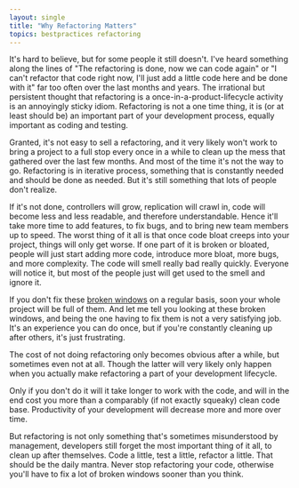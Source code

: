 ```yaml
---
layout: single
title: "Why Refactoring Matters"
topics: bestpractices refactoring
---
```

It's hard to believe, but for some people it still doesn't. I've heard something along the lines of "The refactoring is done, now we can code again" or "I can't refactor that code right now, I'll just add a little code here and be done with it" far too often over the last months and years. The irrational but persistent thought that refactoring is a once-in-a-product-lifecycle activity is an annoyingly sticky idiom. Refactoring is not a one time thing, it is (or at least should be) an important part of your development process, equally important as coding and testing.

Granted, it's not easy to sell a refactoring, and it very likely won't work to bring a project to a full stop every once in a while to clean up the mess that gathered over the last few months. And most of the time it's not the way to go. Refactoring is in iterative process, something that is constantly needed and should be done as needed. But it's still something that lots of people don't realize.

If it's not done, controllers will grow, replication will crawl in, code will become less and less readable, and therefore understandable. Hence it'll take more time to add features, to fix bugs, and to bring new team members up to speed. The worst thing of it all is that once code bloat creeps into your project, things will only get worse. If one part of it is broken or bloated, people will just start adding more code, introduce more bloat, more bugs, and more complexity. The code will smell really bad really quickly. Everyone will notice it, but most of the people just will get used to the smell and ignore it.

If you don't fix these [broken windows](http://en.wikipedia.org/wiki/Fixing_Broken_Windows) on a regular basis, soon your whole project will be full of them. And let me tell you looking at these broken windows, and being the one having to fix them is not a very satisfying job. It's an experience you can do once, but if you're constantly cleaning up after others, it's just frustrating.

The cost of not doing refactoring only becomes obvious after a while, but sometimes even not at all. Though the latter will very likely only happen when you actually make refactoring a part of your development lifecycle.

Only if you don't do it will it take longer to work with the code, and will in the end cost you more than a comparably (if not exactly squeaky) clean code base. Productivity of your development will decrease more and more over time.

But refactoring is not only something that's sometimes misunderstood by management, developers still forget the most important thing of it all, to clean up after themselves. Code a little, test a little, refactor a little. That should be the daily mantra. Never stop refactoring your code, otherwise you'll have to fix a lot of broken windows sooner than you think.